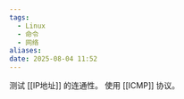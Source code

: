 ```yaml
---
tags:
  - Linux
  - 命令
  - 网络
aliases: 
date: 2025-08-04 11:52
---
```

测试 [[IP地址]] 的连通性。
使用 [[ICMP]] 协议。